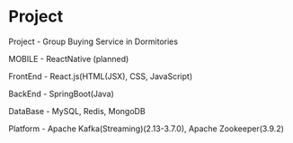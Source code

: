 # Project
Project - Group Buying Service in Dormitories

MOBILE    -  ReactNative (planned)

FrontEnd  -  React.js(HTML(JSX), CSS, JavaScript)

BackEnd   -  SpringBoot(Java)

DataBase  -  MySQL, Redis, MongoDB

Platform  -  Apache Kafka(Streaming)(2.13-3.7.0), Apache Zookeeper(3.9.2)

